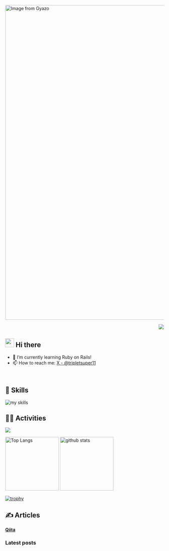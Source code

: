 <!-- 0. アイキャッチ画像を挿入 -->
<a href="https://gyazo.com/ab2b2c554af1fb1e6dfef4a89edca83b"><img src="https://i.gyazo.com/ab2b2c554af1fb1e6dfef4a89edca83b.jpg" alt="Image from Gyazo" width="1000"/></a>

<!-- 1. GitHub usernameを変更 -->
<div align="right">
  <img src="https://komarev.com/ghpvc/?username=Yuki11saitou" />
</div>


<!-- 2. プロフィールや連絡先を変更 -->
## <img src="https://media.giphy.com/media/hvRJCLFzcasrR4ia7z/giphy.gif" width="28"> Hi there

<!-- - 🧑‍💻 I'm a backend engineer.　-->
- 🌱 I’m currently learning Ruby on Rails!
- 📫 How to reach me: [X - @tripletsuper11](https://x.com/tripletsuper11)
<br>


<!-- 3. 好きな技術スタックに変更 -->
<!-- ライトモート：theme=light, ダークモート：theme=dark -->
<!-- アイコンの選択肢一覧：https://arc.net/l/quote/zizyykfh -->
## 🌱 Skills
<img alt="my skills" src="https://skillicons.dev/icons?theme=dark&perline=7&i=html,css,tailwind,js,ruby,rails,figma,docker" />
<br>


<!-- 4. GitHub usernameを変更, 2箇所 -->
<!-- ライトモート：theme=light, ダークモート：theme=vue-dark  -->
## 🏃‍♀️ Activities
![](http://github-profile-summary-cards.vercel.app/api/cards/profile-details?username=Yuki11saitou&theme=gotham)

<div align="left"> 
  <img alt="Top Langs" height="170px" src="https://github-readme-stats.vercel.app/api?username=Yuki11saitou&theme=vue-dark&layout=compact" />
  <img alt="github stats" height="170px" src="https://github-readme-stats.vercel.app/api/top-langs/?username=Yuki11saitou&theme=vue-dark&layout=compact" />
</div>

<!-- 'github-profile-trophy'を利用 -->
[![trophy](https://github-profile-trophy.vercel.app/?username=Yuki11saitou)](https://github.com/Yuki11saitou/github-profile-trophy)


<!--
**Yuki11saitou/Yuki11saitou** is a ✨ _special_ ✨ repository because its `README.md` (this file) appears on your GitHub profile.

Here are some ideas to get you started:

- 🔭 I’m currently working on ...
- 🌱 I’m currently learning ...
- 👯 I’m looking to collaborate on ...
- 🤔 I’m looking for help with ...
- 💬 Ask me about ...
- 📫 How to reach me: ...
- 😄 Pronouns: ...
- ⚡ Fun fact: ...
-->

## ✍️ Articles
[**Qiita**](https://qiita.com/yuki31100725)

### Latest posts
<!-- BLOG-POST-LIST:START -->
<!-- BLOG-POST-LIST:END -->

